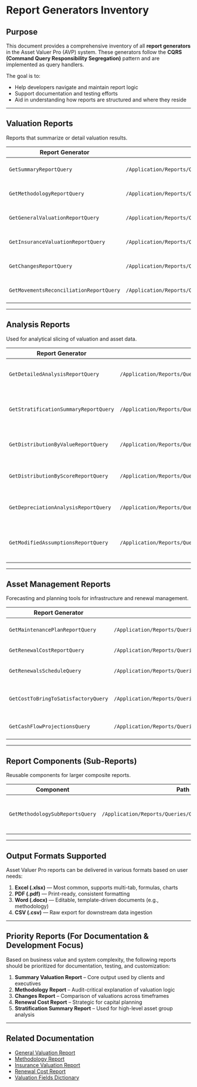 # Report Generators Inventory

## Purpose

This document provides a comprehensive inventory of all **report generators** in the Asset Valuer Pro (AVP) system. These generators follow the **CQRS (Command Query Responsibility Segregation)** pattern and are implemented as query handlers.

The goal is to:

* Help developers navigate and maintain report logic
* Support documentation and testing efforts
* Aid in understanding how reports are structured and where they reside

---

## Valuation Reports

Reports that summarize or detail valuation results.

| Report Generator                        | Path                                                             | Description                                              |
| --------------------------------------- | ---------------------------------------------------------------- | -------------------------------------------------------- |
| `GetSummaryReportQuery`                 | `/Application/Reports/Queries/GetSummaryReport/`                 | Produces a concise summary of valuation outputs          |
| `GetMethodologyReportQuery`             | `/Application/Reports/Queries/GetMethodologyReport/`             | Documents the valuation methodology and assumptions used |
| `GetGeneralValuationReportQuery`        | `/Application/Reports/Queries/GetGeneralValuationReport/`        | Comprehensive valuation output (multi-tab Excel)         |
| `GetInsuranceValuationReportQuery`      | `/Application/Reports/Queries/GetInsuranceValuationReport/`      | Focuses on replacement/indemnity values for insurance    |
| `GetChangesReportQuery`                 | `/Application/Reports/Queries/GetChangesReport/`                 | Compares changes between two valuation jobs              |
| `GetMovementsReconciliationReportQuery` | `/Application/Reports/Queries/GetMovementsReconciliationReport/` | Tracks movements across reporting periods                |

---

## Analysis Reports

Used for analytical slicing of valuation and asset data.

| Report Generator                      | Path                                                           | Description                                       |
| ------------------------------------- | -------------------------------------------------------------- | ------------------------------------------------- |
| `GetDetailedAnalysisReportQuery`      | `/Application/Reports/Queries/GetDetailedAnalysisReport/`      | Deep-dive into asset groups and conditions        |
| `GetStratificationSummaryReportQuery` | `/Application/Reports/Queries/GetStratificationSummaryReport/` | Groups assets by category (e.g., type, location)  |
| `GetDistributionByValueReportQuery`   | `/Application/Reports/Queries/GetDistributionByValueReport/`   | Distribution of assets by financial value         |
| `GetDistributionByScoreReportQuery`   | `/Application/Reports/Queries/GetDistributionByScoreReport/`   | Distribution of assets by condition score         |
| `GetDepreciationAnalysisReportQuery`  | `/Application/Reports/Queries/GetDepreciationAnalysisReport/`  | Patterns and trends in depreciation data          |
| `GetModifiedAssumptionsReportQuery`   | `/Application/Reports/Queries/GetModifiedAssumptionsReport/`   | Shows assets with changed assumptions and impacts |

---

## Asset Management Reports

Forecasting and planning tools for infrastructure and renewal management.

| Report Generator                    | Path                                                         | Description                                          |
| ----------------------------------- | ------------------------------------------------------------ | ---------------------------------------------------- |
| `GetMaintenancePlanReportQuery`     | `/Application/Reports/Queries/GetMaintenancePlanReport/`     | Builds multi-year maintenance plans                  |
| `GetRenewalCostReportQuery`         | `/Application/Reports/Queries/GetRenewalCostReport/`         | Projects renewal costs over time                     |
| `GetRenewalsScheduleQuery`          | `/Application/Reports/Queries/GetRenewalsSchedule/`          | Timeline of expected asset renewals                  |
| `GetCostToBringToSatisfactoryQuery` | `/Application/Reports/Queries/GetCostToBringToSatisfactory/` | Cost to bring each asset/component to a usable state |
| `GetCashFlowProjectionsQuery`       | `/Application/Reports/Queries/GetCashFlowProjections/`       | Projects future financial commitments                |

---

## Report Components (Sub-Reports)

Reusable components for larger composite reports.

| Component                       | Path                                                     | Purpose                                                    |
| ------------------------------- | -------------------------------------------------------- | ---------------------------------------------------------- |
| `GetMethodologySubReportsQuery` | `/Application/Reports/Queries/GetMethodologySubReports/` | Fetches assumptions, indices, and profiles for methodology |

---

## Output Formats Supported

Asset Valuer Pro reports can be delivered in various formats based on user needs:

1. **Excel (.xlsx)** — Most common, supports multi-tab, formulas, charts
2. **PDF (.pdf)** — Print-ready, consistent formatting
3. **Word (.docx)** — Editable, template-driven documents (e.g., methodology)
4. **CSV (.csv)** — Raw export for downstream data ingestion

---

## Priority Reports (For Documentation & Development Focus)

Based on business value and system complexity, the following reports should be prioritized for documentation, testing, and customization:

1. **Summary Valuation Report** – Core output used by clients and executives
2. **Methodology Report** – Audit-critical explanation of valuation logic
3. **Changes Report** – Comparison of valuations across timeframes
4. **Renewal Cost Report** – Strategic for capital planning
5. **Stratification Summary Report** – Used for high-level asset group analysis

---

## Related Documentation

* [General Valuation Report](GeneralValuationReport.md)
* [Methodology Report](MethodologyReport.md)
* [Insurance Valuation Report](InsuranceValuationReport.md)
* [Renewal Cost Report](RenewalCostReport.md)
* [Valuation Fields Dictionary](../Dictionaries/Valuation_Fields_Dictionary.md)
